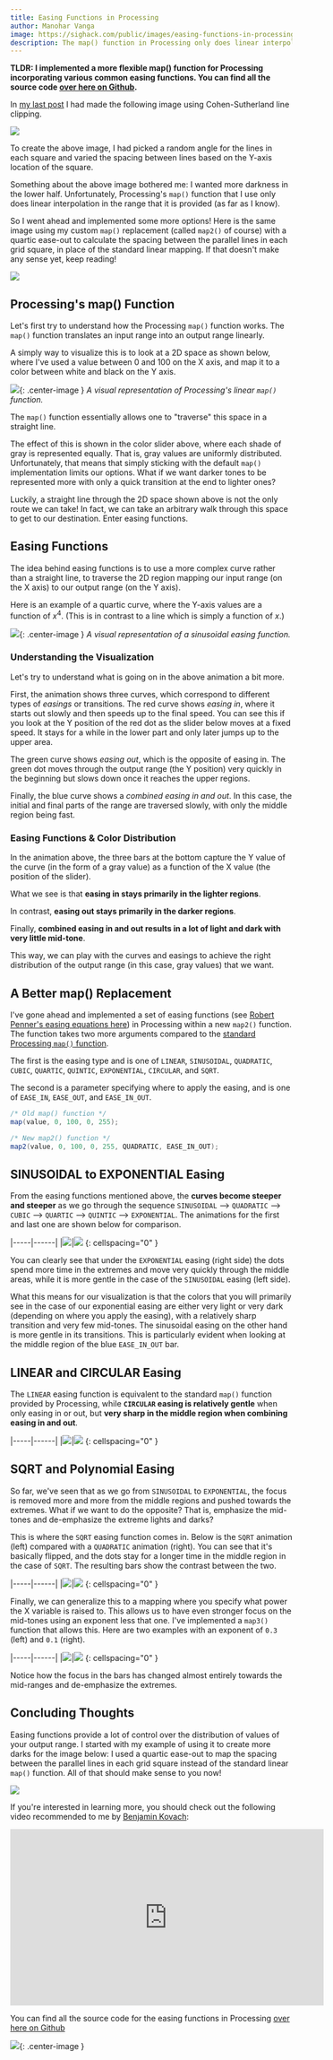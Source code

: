 ```yaml
---
title: Easing Functions in Processing
author: Manohar Vanga
image: https://sighack.com/public/images/easing-functions-in-processing/555-lowres.png
description: The map() function in Processing only does linear interpolation. In this post, we'll learn a few more options!
---
```


**TLDR: I implemented a more flexible map() function for Processing incorporating
various common easing functions. You can find all the source code [over
here on Github](https://github.com/sighack/easing-functions).**

In [my last post](cohen-sutherland-line-clipping-algorithm) I had made the
following image using Cohen-Sutherland line clipping.

![](/public/images/easing-functions-in-processing/444-lowres.png)

To create the above image, I had picked a random angle for the lines in each
square and varied the spacing between lines based on the Y-axis location of
the square.

Something about the above image bothered me: I wanted more darkness in the
lower half. Unfortunately, Processing's `map()` function that I use only does
linear interpolation in the range that it is provided (as far as I know).

So I went ahead and implemented some more options! Here is the same image using
my custom `map()` replacement (called `map2()` of course) with a quartic
ease-out to calculate the spacing between
the parallel lines in each grid square, in place of the standard linear mapping. If that doesn't make any
sense yet, keep reading!

![](/public/images/easing-functions-in-processing/555-lowres.png)

## Processing's map() Function

Let's first try to understand how the Processing `map()` function works. The
`map()` function translates an input range into an output range linearly.

A simply way to visualize this is to look at a 2D space as shown
below, where I've used a value between 0 and 100 on the X axis, and map it
to a color between white and black on the Y axis.

![](/public/images/easing-functions-in-processing/linear.gif){: .center-image }
*A visual representation of Processing's linear `map()` function.*

The `map()` function essentially allows one to "traverse" this space in a
straight line.

The effect of this is shown in the color slider above, where each shade of
gray is represented equally. That is, gray values are uniformly distributed.
Unfortunately, that means that simply sticking with the default `map()`
implementation limits our options. What if we want darker tones
to be represented more with only a quick transition at the end to lighter ones?

Luckily, a straight line through the 2D space shown above is not the only
route we can take! In fact, we can take an arbitrary walk through this space
to get to our destination. Enter easing functions.

## Easing Functions

The idea behind easing functions is to use a more complex curve rather than a
straight line, to traverse the 2D region mapping our input range (on the X
axis) to our output range (on the Y axis).

Here is an example of a quartic curve, where the Y-axis values are a function
of $x^4$. (This is in contrast to a line which is simply a function of $x$.)

![](/public/images/easing-functions-in-processing/quartic.gif){: .center-image }
*A visual representation of a sinusoidal easing function.*

### Understanding the Visualization

Let's try to understand what is going on in the above animation a bit more.

First, the animation shows three curves, which correspond to different types
of _easings_ or transitions. The red curve shows _easing in_, where it starts
out slowly and then speeds up to the final speed. You can see this if you
look at the Y position of the red dot as the slider below moves at a fixed
speed. It stays for a while in the lower part and only later jumps up to the
upper area.

The green curve shows _easing out_, which is the opposite of easing in. The
green dot moves through the output range (the Y position) very quickly in
the beginning but slows down once it reaches the upper regions.

Finally, the blue curve shows a _combined easing in and out_. In this case,
the initial and final parts of the range are traversed slowly, with only
the middle region being fast.

### Easing Functions & Color Distribution

In the animation above, the three bars at the bottom capture the Y value of
the curve (in the form of a gray value) as a function of the X value (the
position of the slider).

What we see is that **easing in stays primarily in the lighter regions**.

In contrast, **easing out stays primarily in the darker regions**.

Finally, **combined easing in and out results in a lot of light and dark with very
little mid-tone**.

This way, we can play with the curves and easings to achieve the right
distribution of the output range (in this case, gray values) that we want.

## A Better map() Replacement

I've gone ahead and implemented a set of easing functions (see [Robert Penner's easing equations here](http://www.gizma.com/easing/))
in Processing within a new `map2()` function. The function takes two
more arguments compared to the [standard Processing `map()` function](https://processing.org/reference/map_.html).

The first is the easing type and is one of `LINEAR`, `SINUSOIDAL`, `QUADRATIC`, `CUBIC`, `QUARTIC`,
`QUINTIC`, `EXPONENTIAL`, `CIRCULAR`, and `SQRT`.

The second is a parameter specifying where to apply the easing, and is one of
`EASE_IN`, `EASE_OUT`, and `EASE_IN_OUT`.

```java
/* Old map() function */
map(value, 0, 100, 0, 255);

/* New map2() function */
map2(value, 0, 100, 0, 255, QUADRATIC, EASE_IN_OUT);
```

## SINUSOIDAL to EXPONENTIAL Easing

From the easing functions mentioned above, the **curves become steeper and steeper**
as we go through the sequence `SINUSOIDAL` --> `QUADRATIC` --> `CUBIC` --> `QUARTIC` -->
`QUINTIC` --> `EXPONENTIAL`. The animations for the first and last one are
shown below for comparison.

|-----|------|
|![](/public/images/easing-functions-in-processing/sinusoidal.gif)|![](/public/images/easing-functions-in-processing/exponential.gif)
{: cellspacing="0" }

You can clearly see that under the `EXPONENTIAL`
easing (right side) the dots spend more time in the extremes and move very quickly through
the middle areas, while it is more gentle in the case of the `SINUSOIDAL` easing (left side).

What this means for our visualization is that the colors that you will primarily
see in the case of our exponential easing are either very light or very dark
(depending on where you apply the easing), with a relatively sharp transition
and very few mid-tones.
The sinusoidal easing on the other hand is more gentle in its transitions.
This is particularly evident when looking at the middle
region of the blue `EASE_IN_OUT` bar.

## LINEAR and CIRCULAR Easing

The `LINEAR` easing function is equivalent to the standard `map()` function
provided by Processing, while **`CIRCULAR` easing is relatively gentle** when
only easing in or out, but **very sharp in the middle region when combining
easing in and out**.

|-----|------|
|![](/public/images/easing-functions-in-processing/linear.gif)|![](/public/images/easing-functions-in-processing/circular.gif)
{: cellspacing="0" }

## SQRT and Polynomial Easing

So far, we've seen that as we go from `SINUSOIDAL` to `EXPONENTIAL`, the focus
is removed more and more from the middle regions and pushed towards the extremes.
What if we want to do the opposite? That is, emphasize the mid-tones and de-emphasize
the extreme lights and darks?

This is where the `SQRT` easing function comes in. Below is the `SQRT` animation
(left) compared with a `QUADRATIC` animation (right). You can see that it's
basically flipped, and the dots stay for a longer time in the middle region
in the case of `SQRT`. The resulting bars show the contrast between the two.

|-----|------|
|![](/public/images/easing-functions-in-processing/sqrt.gif)|![](/public/images/easing-functions-in-processing/quadratic.gif)
{: cellspacing="0" }

Finally, we can generalize this to a mapping where you specify what power the
X variable is raised to. This allows us to have even stronger focus on the
mid-tones using an exponent less that one. I've implemented a `map3()` function
that allows this. Here are two examples with an exponent of `0.3` (left) and `0.1` (right).

|-----|------|
|![](/public/images/easing-functions-in-processing/poly-0.3.gif)|![](/public/images/easing-functions-in-processing/poly-0.1.gif)
{: cellspacing="0" }

Notice how the focus in the bars has changed almost entirely towards the mid-ranges
and de-emphasize the extremes.

## Concluding Thoughts

Easing functions provide a lot of control over the distribution of values of
your output range. I started with my example of using it to create more darks
for the image below: I used a quartic ease-out to map the spacing between
the parallel lines in each grid square instead of the
standard linear `map()` function. All of that should make sense to you now!

![](/public/images/easing-functions-in-processing/555-lowres.png)

If you're interested in learning more, you should check out the following
video recommended to me by [Benjamin Kovach](https://www.kovach.me/):

<iframe width="560" height="315" src="https://www.youtube.com/embed/mr5xkf6zSzk" frameborder="0" allow="autoplay; encrypted-media" allowfullscreen></iframe>

You can find all the source code for the easing functions in Processing [over
here on Github](https://github.com/sighack/easing-functions)

![](/public/images/end.gif){: .center-image }
